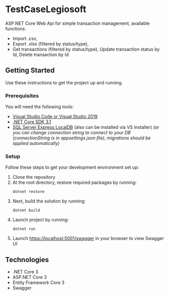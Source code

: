 # TestCaseLegiosoft
ASP.NET Core Web Api for simple transaction management, available functions:
- Import .csv, 
- Export .xlsx (filtered by status/type),
- Get transactions (filtered by status/type), Update transaction status by Id, Delete transaction by Id

## Getting Started
Use these instructions to get the project up and running.

### Prerequisites
You will need the following tools:

- [Visual Studio Code or Visual Studio 2019](https://visualstudio.microsoft.com/vs/)
- [.NET Core SDK 3.1](https://dotnet.microsoft.com/download/dotnet-core/3.1)
- [SQL Server Express LocalDB](https://www.microsoft.com/en-us/sql-server/sql-server-downloads) (also can be installed via VS Installer)
  *(or you can change connection string to connect to your DB (connectionString is in appsettings.json file), migrations should be applied automatically)*
  
### Setup
Follow these steps to get your development environment set up:

  1. Clone the repository
  2. At the root directory, restore required packages by running:
      ```
     dotnet restore
     ```
  3. Next, build the solution by running:
     ```
     dotnet build
     ```
  4. Launch project by running:
     ```
     dotnet run
     ```
  5. Launch [https://localhost:5001/swagger](https://localhost:5001/swagger) in your browser to view Swagger UI

## Technologies
* .NET Core 3
* ASP.NET Core 3
* Entity Framework Core 3
* Swagger
